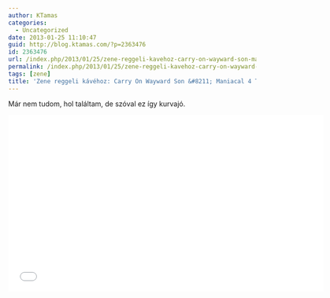 ```yaml
---
author: KTamas
categories:
  - Uncategorized
date: 2013-01-25 11:10:47
guid: http://blog.ktamas.com/?p=2363476
id: 2363476
url: /index.php/2013/01/25/zene-reggeli-kavehoz-carry-on-wayward-son-maniacal-4-trombone-quartet/
permalink: /index.php/2013/01/25/zene-reggeli-kavehoz-carry-on-wayward-son-maniacal-4-trombone-quartet/
tags: [zene]
title: 'Zene reggeli kávéhoz: Carry On Wayward Son &#8211; Maniacal 4 Trombone Quartet'
---
```


Már nem tudom, hol találtam, de szóval ez így kurvajó.

<p><iframe src="//www.youtube.com/embed/mJaX4ZpfULM?rel=0" width="640" height="360" frameborder="0" allowfullscreen="allowfullscreen"></iframe></p
